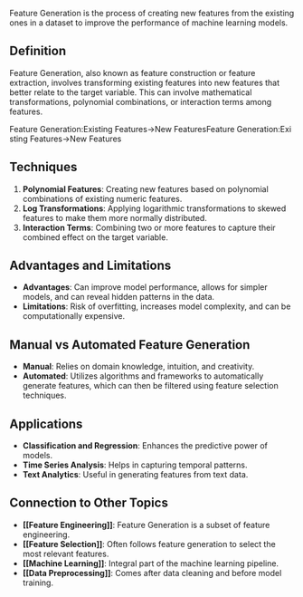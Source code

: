 Feature Generation is the process of creating new features from the existing ones in a dataset to improve the performance of machine learning models.

## Definition

Feature Generation, also known as feature construction or feature extraction, involves transforming existing features into new features that better relate to the target variable. This can involve mathematical transformations, polynomial combinations, or interaction terms among features.

Feature Generation:Existing Features→New FeaturesFeature Generation:Existing Features→New Features

## Techniques

1. **Polynomial Features**: Creating new features based on polynomial combinations of existing numeric features.
2. **Log Transformations**: Applying logarithmic transformations to skewed features to make them more normally distributed.
3. **Interaction Terms**: Combining two or more features to capture their combined effect on the target variable.

## Advantages and Limitations

- **Advantages**: Can improve model performance, allows for simpler models, and can reveal hidden patterns in the data.
- **Limitations**: Risk of overfitting, increases model complexity, and can be computationally expensive.

## Manual vs Automated Feature Generation

- **Manual**: Relies on domain knowledge, intuition, and creativity.
- **Automated**: Utilizes algorithms and frameworks to automatically generate features, which can then be filtered using feature selection techniques.

## Applications

- **Classification and Regression**: Enhances the predictive power of models.
- **Time Series Analysis**: Helps in capturing temporal patterns.
- **Text Analytics**: Useful in generating features from text data.

## Connection to Other Topics

- **[[Feature Engineering]]**: Feature Generation is a subset of feature engineering.
- **[[Feature Selection]]**: Often follows feature generation to select the most relevant features.
- **[[Machine Learning]]**: Integral part of the machine learning pipeline.
- **[[Data Preprocessing]]**: Comes after data cleaning and before model training.